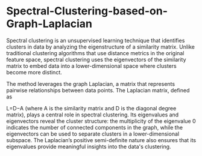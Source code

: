 # Spectral-Clustering-based-on-Graph-Laplacian
Spectral clustering is an unsupervised learning technique that identifies clusters in data by analyzing the eigenstructure of a similarity matrix. Unlike traditional clustering algorithms that use distance metrics in the original feature space, spectral clustering uses the eigenvectors of the similarity matrix to embed data into a lower-dimensional space where clusters become more distinct.

The method leverages the graph Laplacian, a matrix that represents pairwise relationships between data points. The Laplacian matrix, defined as

L=D−A (where A is the similarity matrix and D is the diagonal degree matrix), plays a central role in spectral clustering. Its eigenvalues and eigenvectors reveal the cluster structure: the multiplicity of the eigenvalue 0 indicates the number of connected components in the graph, while the eigenvectors can be used to separate clusters in a lower-dimensional subspace. The Laplacian’s positive semi-definite nature also ensures that its eigenvalues provide meaningful insights into the data's clustering.
